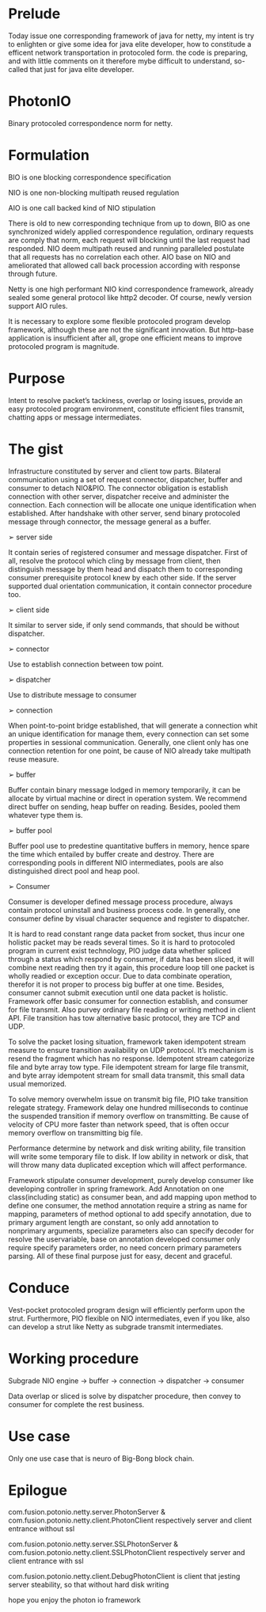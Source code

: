 # Prelude
<p>
Today issue one corresponding framework of java for netty, my intent is try to enlighten or give some idea for java elite developer,
how to constitude a efficent network transportation in protocoled form. the code is preparing, and with little comments on it therefore 
mybe difficult to understand, so-called that just for java elite developer.
</p>

# PhotonIO
<p>
Binary protocoled correspondence norm for netty.
</p>

# Formulation

<p><bold>BIO is one blocking correspondence specification</bold></p>
<p><bold>NIO is one non-blocking multipath reused regulation</bold></p>
<p><bold>AIO is one call backed kind of NIO stipulation</bold></p>

<p>
There is old to new corresponding technique from up to down, BIO as one synchronized
widely applied correspondence regulation, ordinary requests are comply that norm, each
request will blocking until the last request had responded. NIO deem multipath reused and
running paralleled postulate that all requests has no correlation each other. AIO base on NIO
and ameliorated that allowed call back procession according with response through future.
</p>
<p>
Netty is one high performant NIO kind correspondence framework, already sealed some
general protocol like http2 decoder. Of course, newly version support AIO rules.
</p>
<p>
It is necessary to explore some flexible protocoled program develop framework, although
these are not the significant innovation. But http-base application is insufficient after all,
grope one efficient means to improve protocoled program is magnitude.
</p>

# Purpose
<p>
Intent to resolve packet’s tackiness, overlap or losing issues, provide an easy protocoled
program environment, constitute efficient files transmit, chatting apps or message
intermediates.
</p>

# The gist
<p>
Infrastructure constituted by server and client tow parts. Bilateral communication using a
set of request connector, dispatcher, buffer and consumer to detach NIO&PIO. The
connector obligation is establish connection with other server, dispatcher receive and
administer the connection. Each connection will be allocate one unique identification when
established. After handshake with other server, send binary protocoled message through
connector, the message general as a buffer.
</p>

<p>
➢ server side
</p>
<p>
It contain series of registered consumer and message dispatcher. First of all, resolve the
protocol which cling by message from client, then distinguish message by them head and
dispatch them to corresponding consumer prerequisite protocol knew by each other side. If
the server supported dual orientation communication, it contain connector procedure too.
</p>
<p>
➢ client side
</p>
<p>
It similar to server side, if only send commands, that should be without dispatcher.
</p>
<p>
➢ connector
</p>
<p>
Use to establish connection between tow point.
</p>
<p>
➢ dispatcher
</p>
<p>
Use to distribute message to consumer
</p>
<p>
➢ connection
</p>
<p>
When point-to-point bridge established, that will generate a connection whit an unique
identification for manage them, every connection can set some properties in sessional
communication. Generally, one client only has one connection retention for one point, be
cause of NIO already take multipath reuse measure.
</p>
<p>
➢ buffer
</p>
<p>
Buffer contain binary message lodged in memory temporarily, it can be allocate by virtual
machine or direct in operation system. We recommend direct buffer on sending, heap buffer
on reading. Besides, pooled them whatever type them is.
</p>
<p>
➢ buffer pool
</p>
<p>
Buffer pool use to predestine quantitative buffers in memory, hence spare the time which
entailed by buffer create and destroy. There are corresponding pools in different NIO
intermediates, pools are also distinguished direct pool and heap pool.
</p>
<p>
➢ Consumer
</p>
<p>
Consumer is developer defined message process procedure, always contain protocol uninstall
and business process code. In generally, one consumer define by visual character sequence
and register to dispatcher.
</p>
<p>
It is hard to read constant range data packet from socket, thus incur one holistic packet may
be reads several times. So it is hard to protocoled program in current exist technology, PIO
judge data whether spliced through a status which respond by consumer, if data has been
sliced, it will combine next reading then try it again, this procedure loop till one packet is
wholly readied or exception occur. Due to data combinate operation, therefor it is not
proper to process big buffer at one time. Besides, consumer cannot submit execution until
one data packet is holistic. Framework offer basic consumer for connection establish, and
consumer for file transmit. Also purvey ordinary file reading or writing method in client API.
File transition has tow alternative basic protocol, they are TCP and UDP.
</p>
<p>
To solve the packet losing situation, framework taken idempotent stream measure to ensure
transition availability on UDP protocol. It’s mechanism is resend the fragment which has no
response. Idempotent stream categorize file and byte array tow type. File idempotent
stream for large file transmit, and byte array idempotent stream for small data transmit, this
small data usual memorized.
</p>
<p>
To solve memory overwhelm issue on transmit big file, PIO take transition relegate strategy.
Framework delay one hundred milliseconds to continue the suspended transition if memory
overflow on transmitting. Be cause of velocity of CPU more faster than network speed, that
is often occur memory overflow on transmitting big file.
</p>
<p>
Performance determine by network and disk writing ability, file transition will write some
temporary file to disk. If low ability in network or disk, that will throw many data duplicated
exception which will affect performance.
</p>
<p>
Framework stipulate consumer development, purely develop consumer like developing
controller in spring framework. Add Annotation on one class(including static) as consumer
bean, and add mapping upon method to define one consumer, the method annotation
require a string as name for mapping, parameters of method optional to add specify
annotation, due to primary argument length are constant, so only add annotation to nonprimary 
arguments, specialize parameters also can specify decoder for resolve the uservariable, 
base on annotation developed consumer only require specify parameters order, no
need concern primary parameters parsing. All of these final purpose just for easy, decent
and graceful.
</p>

# Conduce

Vest-pocket protocoled program design will efficiently perform upon the strut. Furthermore,
PIO flexible on NIO intermediates, even if you like, also can develop a strut like Netty as
subgrade transmit intermediates.

# Working procedure

Subgrade NIO engine -> buffer -> connection -> dispatcher -> consumer

Data overlap or sliced is solve by dispatcher procedure, then convey to consumer for
complete the rest business.

# Use case

Only one use case that is neuro of Big-Bong block chain.

# Epilogue
<p>
com.fusion.potonio.netty.server.PhotonServer & com.fusion.potonio.netty.client.PhotonClient respectively server and client entrance without ssl
</p>
<p>
com.fusion.potonio.netty.server.SSLPhotonServer & com.fusion.potonio.netty.client.SSLPhotonClient respectively server and client entrance with ssl
</p>
<p>
com.fusion.potonio.netty.client.DebugPhotonClient is client that jesting server steability, so that without hard disk writing
</p>
<p>hope you enjoy the photon io framework</p>
